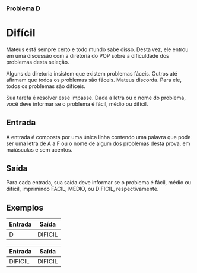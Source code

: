 ### Problema D

# Difícil

Mateus está sempre certo e todo mundo sabe disso. Desta vez, ele entrou em uma discussão com a diretoria do POP sobre a dificuldade dos problemas desta seleção. 
 
Alguns da diretoria insistem que existem problemas fáceis. Outros até afirmam que todos os problemas são fáceis. Mateus discorda. Para ele, todos os problemas são difíceis. 
 
Sua tarefa é resolver esse impasse. Dada a letra ou o nome do problema, você deve informar se o problema é fácil, médio ou difícil.  

## Entrada

A entrada é composta por uma única linha contendo uma palavra que pode ser uma letra de A a F ou o nome de algum dos problemas desta prova, em maiúsculas e sem acentos. 

## Saída

Para cada entrada, sua saída deve informar se o problema é fácil, médio ou difícil, imprimindo FACIL, MEDIO, ou DIFICIL, respectivamente. 

## Exemplos

| Entrada | Saída |
|---------|-------|
| D | DIFICIL |

| Entrada | Saída |
|---------|-------|
| DIFICIL | DIFICIL |
